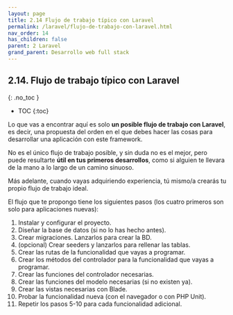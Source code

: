 ```yaml
---
layout: page
title: 2.14 Flujo de trabajo típico con Laravel
permalink: /laravel/flujo-de-trabajo-con-laravel.html
nav_order: 14
has_children: false
parent: 2 Laravel
grand_parent: Desarrollo web full stack
---
```


## 2.14. Flujo de trabajo típico con Laravel
{: .no_toc }

- TOC
{:toc}


Lo que vas a encontrar aquí es solo **un posible flujo de trabajo con Laravel**, es decir, una propuesta del orden en el que debes hacer las cosas para desarrollar una aplicación con este framework.

No es el único flujo de trabajo posible, y sin duda no es el mejor, pero puede resultarte **útil en tus primeros desarrollos**, como si alguien te llevara de la mano a lo largo de un camino sinuoso.

Más adelante, cuando vayas adquiriendo experiencia, tú mismo/a crearás tu propio flujo de trabajo ideal.

El flujo que te propongo tiene los siguientes pasos (los cuatro primeros son solo para aplicaciones nuevas):


1. Instalar y configurar el proyecto.
2. Diseñar la base de datos (si no lo has hecho antes).
3. Crear migraciones. Lanzarlos para crear la BD.
4. (opcional) Crear seeders y lanzarlos para rellenar las tablas.
5. Crear las rutas de la funcionalidad que vayas a programar.
6. Crear los métodos del controlador para la funcionalidad que vayas a programar.
7. Crear las funciones del controlador necesarias.
8. Crear las funciones del modelo necesarias (si no existen ya).
9. Crear las vistas necesarias con Blade.
10. Probar la funcionalidad nueva (con el navegador o con PHP Unit).
11. Repetir los pasos 5-10 para cada funcionalidad adicional.
